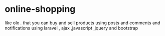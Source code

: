 # online-shopping
like olx . that you can buy and sell products using posts and comments and notifications
using laravel , ajax ,javascript ,jquery and bootstrap
